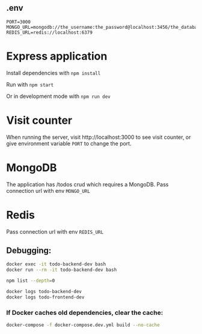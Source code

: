 ## .env

```
PORT=3000
MONGO_URL=mongodb://the_username:the_password@localhost:3456/the_database
REDIS_URL=redis://localhost:6379
```

# Express application

Install dependencies with `npm install`

Run with `npm start`

Or in development mode with `npm run dev`

# Visit counter

When running the server, visit http://localhost:3000 to see visit counter, or give environment variable `PORT` to change the port.

# MongoDB

The application has /todos crud which requires a MongoDB. Pass connection url with env `MONGO_URL`

# Redis

Pass connection url with env `REDIS_URL`

## Debugging:

```bash
docker exec -it todo-backend-dev bash
docker run --rm -it todo-backend-dev bash

npm list --depth=0
```

```bash
docker logs todo-backend-dev
docker logs todo-frontend-dev
```

### If Docker caches old dependencies, clear the cache:

```bash
docker-compose -f docker-compose.dev.yml build --no-cache
```